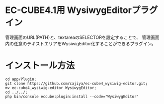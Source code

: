 # EC-CUBE4.1用 WysiwygEditorプラグイン

管理画面のURL(PATH)と、textareaのSELECTORを設定することで、
管理画面内の任意のテキストエリアをWysiwigEditor化することができるプラグイン。


# インストール方法

```
cd app/Plugin;
git clone https://github.com/cajiya/ec-cube4_wysiwig-editor.git;
mv ec-cube4_wysiwig-editor WysiwygEditor;
cd ../../;
php bin/console eccube:plugin:install --code="WysiwygEditor"
```

